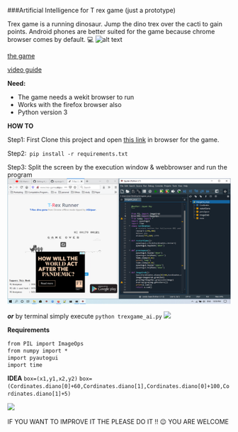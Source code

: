 ###Artificial Intelligence for T rex game (just a prototype)

Trex game is a running dinosaur. Jump the dino trex over the cacti to gain points. Android phones are better suited for the game because chrome browser comes by default.  :computer:
![alt text](https://tipsmake.com/data/thumbs/hack-the-dinosaur-game-of-google-chrome-to-make-your-trex-immortal-and-max-speed-thumb-4QovjTqzM.jpg)

[the game](http://www.trex-game.skipser.com/)

[video guide](https://youtu.be/xF9zPb0bHJ0)

**Need:**
   - The game needs a wekit browser to run
   - Works with the firefox browser also
   - Python version 3

**HOW TO**

Step1: First Clone this project and open [this link](http://www.trex-game.skipser.com/) in browser for the game.

Step2:```
 pip install -r requirements.txt```

Step3: Split the screen by the execution window & webbrowser and run the program
![](/images/demo.png)

***or***
by terminal simply execute
```python trexgame_ai.py```
![](/images/console.png)


**Requirements**
```from PIL import ImageGrab
from PIL import ImageOps
from numpy import *
import pyautogui
import time
```
**IDEA**
```box=(x1,y1,x2,y2)```
```box=(Cordinates.diano[0]+60,Cordinates.diano[1],Cordinates.diano[0]+100,Cordinates.diano[1]+5)```

![](/images/idea.png)

 
 IF YOU WANT TO IMPROVE IT THE PLEASE DO IT !! :wink: YOU ARE WELCOME
